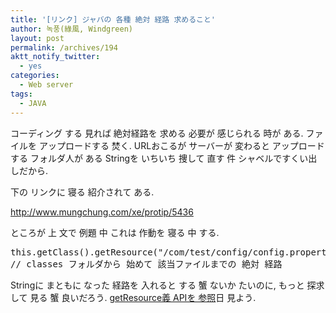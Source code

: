 ```yaml
---
title: '[リンク] ジャバの 各種 絶対 経路 求めること'
author: 녹풍(綠風, Windgreen)
layout: post
permalink: /archives/194
aktt_notify_twitter:
  - yes
categories:
  - Web server
tags:
  - JAVA
---
```

コーディング する 見れば 絶対経路を 求める 必要が 感じられる 時が ある. ファイルを アップロードする 焚く. URLおこるが サーバーが 変わると アップロードする フォルダ人が ある Stringを いちいち 捜して 直す 件 シャベルですくい出しだから.

下の リンクに 寝る 紹介されて ある.

<a target="_blank" href="http://www.mungchung.com/xe/protip/5436">http://www.mungchung.com/xe/protip/5436</a>

ところが 上 文で 例題 中 これは 作動を 寝る 中 する.</p> 

<pre class="brush:java">this.getClass().getResource("/com/test/config/config.properties").getPath(); 
// classes フォルダから 始めて 該当ファイルまでの 絶対 経路</pre></p> 

Stringに まともに なった 経路を 入れると する 蟹 ないか たいのに, もっと 探求して 見る 蟹 良いだろう. <a target="_blank" href="http://java.sun.com/j2se/1.5.0/docs/api/java/lang/Class.html#getResource%28java.lang.String%29">getResource義 APIを 参照</a>日 見よう.